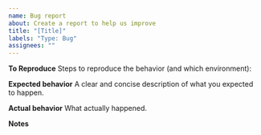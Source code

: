 ```yaml
---
name: Bug report
about: Create a report to help us improve
title: "[Title]"
labels: "Type: Bug"
assignees: ""
---
```


**To Reproduce**
Steps to reproduce the behavior (and which environment):

**Expected behavior**
A clear and concise description of what you expected to happen.

**Actual behavior**
What actually happened.

**Notes**
